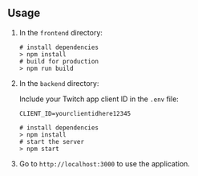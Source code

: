 ## Usage

 1. In the `frontend` directory:
    ```
    # install dependencies
    > npm install
    # build for production
    > npm run build
    ```
 2. In the `backend` directory:
 
	 Include your Twitch app client ID in the `.env` file:
	 
	 `CLIENT_ID=yourclientidhere12345`
    ```
    # install dependencies
    > npm install
    # start the server
    > npm start
    ```
 3. Go to `http://localhost:3000` to use the application.
